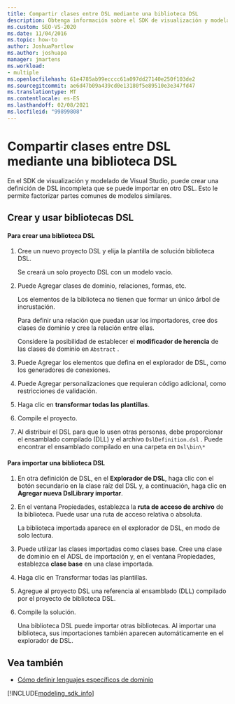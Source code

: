 ```yaml
---
title: Compartir clases entre DSL mediante una biblioteca DSL
description: Obtenga información sobre el SDK de visualización y modelado de Visual Studio, puede crear una definición de DSL incompleta que se puede importar en otro DSL.
ms.custom: SEO-VS-2020
ms.date: 11/04/2016
ms.topic: how-to
author: JoshuaPartlow
ms.author: joshuapa
manager: jmartens
ms.workload:
- multiple
ms.openlocfilehash: 61e4785ab99ecccc61a097dd27140e250f103de2
ms.sourcegitcommit: ae6d47b09a439cd0e13180f5e89510e3e347fd47
ms.translationtype: MT
ms.contentlocale: es-ES
ms.lasthandoff: 02/08/2021
ms.locfileid: "99899808"
---
```

# <a name="sharing-classes-between-dsls-by-using-a-dsl-library"></a>Compartir clases entre DSL mediante una biblioteca DSL
En el SDK de visualización y modelado de Visual Studio, puede crear una definición de DSL incompleta que se puede importar en otro DSL. Esto le permite factorizar partes comunes de modelos similares.

## <a name="creating-and-using-dsl-libraries"></a>Crear y usar bibliotecas DSL

#### <a name="to-create-a-dsl-library"></a>Para crear una biblioteca DSL

1. Cree un nuevo proyecto DSL y elija la plantilla de solución biblioteca DSL.

     Se creará un solo proyecto DSL con un modelo vacío.

2. Puede Agregar clases de dominio, relaciones, formas, etc.

     Los elementos de la biblioteca no tienen que formar un único árbol de incrustación.

     Para definir una relación que puedan usar los importadores, cree dos clases de dominio y cree la relación entre ellas.

     Considere la posibilidad de establecer el **modificador de herencia** de las clases de dominio en `Abstract` .

3. Puede Agregar los elementos que defina en el explorador de DSL, como los generadores de conexiones.

4. Puede Agregar personalizaciones que requieran código adicional, como restricciones de validación.

5. Haga clic en **transformar todas las plantillas**.

6. Compile el proyecto.

7. Al distribuir el DSL para que lo usen otras personas, debe proporcionar el ensamblado compilado (DLL) y el archivo `DslDefinition.dsl` . Puede encontrar el ensamblado compilado en una carpeta en `Dsl\bin\*`

#### <a name="to-import-a-dsl-library"></a>Para importar una biblioteca DSL

1. En otra definición de DSL, en el **Explorador de DSL**, haga clic con el botón secundario en la clase raíz del DSL y, a continuación, haga clic en **Agregar nueva DslLibrary importar**.

2. En el ventana Propiedades, establezca la **ruta de acceso de archivo** de la biblioteca. Puede usar una ruta de acceso relativa o absoluta.

    La biblioteca importada aparece en el explorador de DSL, en modo de solo lectura.

3. Puede utilizar las clases importadas como clases base. Cree una clase de dominio en el ADSL de importación y, en el ventana Propiedades, establezca **clase base** en una clase importada.

4. Haga clic en Transformar todas las plantillas.

5. Agregue al proyecto DSL una referencia al ensamblado (DLL) compilado por el proyecto de biblioteca DSL.

6. Compile la solución.

   Una biblioteca DSL puede importar otras bibliotecas. Al importar una biblioteca, sus importaciones también aparecen automáticamente en el explorador de DSL.

## <a name="see-also"></a>Vea también

- [Cómo definir lenguajes específicos de dominio](../modeling/how-to-define-a-domain-specific-language.md)

[!INCLUDE[modeling_sdk_info](includes/modeling_sdk_info.md)]
